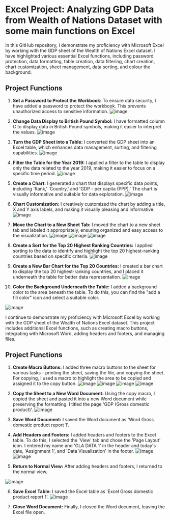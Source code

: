 # Excel Project: Analyzing GDP Data from Wealth of Nations Dataset with some main functions on Excel

In this GitHub repository, I demonstrate my proficiency with Microsoft Excel by working with the GDP sheet of the Wealth of Nations Excel dataset. I have highlighted various essential Excel functions, including password protection, data formatting, table creation, data filtering, chart creation, chart customization, sheet management, data sorting, and colour the background.

## Project Functions

1. **Set a Password to Protect the Workbook:** To ensure data security, I have added a password to protect the workbook. This prevents unauthorized access to sensitive information.
![image](https://github.com/ChenJustIT/Excel/assets/150026038/d5cdec39-7e2d-4707-8d85-94f9719c1999)

2. **Change Data Display to British Pound Symbol:** I have formatted column C to display data in British Pound symbols, making it easier to interpret the values.
![image](https://github.com/ChenJustIT/Excel/assets/150026038/3221e83e-eb51-4f5e-be8e-ca6c23533b26)

3. **Turn the GDP Sheet into a Table:** I converted the GDP sheet into an Excel table, which enhances data management, sorting, and filtering capabilities.
![image](https://github.com/ChenJustIT/Excel/assets/150026038/4997fd61-5133-4163-9dc4-7f450a684078)

4. **Filter the Table for the Year 2019:** I applied a filter to the table to display only the data related to the year 2019, making it easier to focus on a specific time period.
![image](https://github.com/ChenJustIT/Excel/assets/150026038/d5ffd649-bdb5-4c21-9a96-09b9d25e1cc3)

5. **Create a Chart:** I generated a chart that displays specific data points, including 'Rank,' 'Country,' and 'GDP - per capita (PPP).' The chart is visually informative and suitable for data exploration.
![image](https://github.com/ChenJustIT/Excel/assets/150026038/a364b271-6fe2-48bb-9858-d93ed9d46c34)

6. **Chart Customization:** I creatively customized the chart by adding a title, X and Y axis labels, and making it visually pleasing and informative.
![image](https://github.com/ChenJustIT/Excel/assets/150026038/c00443a5-a5c5-4e3a-ba0b-cd7a515ffcde)

7. **Move the Chart to a New Sheet Tab:** I moved the chart to a new sheet tab and labeled it appropriately, ensuring organized and easy access to the visualization.
![image](https://github.com/ChenJustIT/Excel/assets/150026038/1f4df45b-9cca-4dc3-9c9e-8f8ac52a3453)
![image](https://github.com/ChenJustIT/Excel/assets/150026038/8185712a-c4a8-43e1-9dc5-057086c8a674)
![image](https://github.com/ChenJustIT/Excel/assets/150026038/5d10dbff-cca3-46d2-8b05-c6cb9e23e960)

8. **Create a Sort for the Top 20 Highest Ranking Countries:** I applied sorting to the data to identify and highlight the top 20 highest-ranking countries based on specific criteria.
![image](https://github.com/ChenJustIT/Excel/assets/150026038/63ed8871-1143-4f6e-93e0-612ceaee9d25)

9. **Create a New Bar Chart for the Top 20 Countries:** I created a bar chart to display the top 20 highest-ranking countries, and I placed it underneath the table for better data representation.
![image](https://github.com/ChenJustIT/Excel/assets/150026038/0ea7161f-4657-4570-b6ea-da67aa6c608f)

10. **Color the Background Underneath the Table:** I added a background color to the area beneath the table. To do this, you can find the "add a fill color" icon and select a suitable color.

  ![image](https://github.com/ChenJustIT/Excel/assets/150026038/3108ef72-b8b6-4192-961b-f210263d668a)





I continue to demonstrate my proficiency with Microsoft Excel by working with the GDP sheet of the Wealth of Nations Excel dataset. This project includes additional Excel functions, such as creating macro buttons, integrating with Microsoft Word, adding headers and footers, and managing files.

## Project Functions

1. **Create Macro Buttons:** I added three macro buttons to the sheet for various tasks - printing the sheet, saving the file, and copying the sheet. For copying, I used a macro to highlight the area to be copied and assigned it to the copy button.
![image](https://github.com/ChenJustIT/Excel/assets/150026038/e9d8a95e-a327-475c-a579-537e00012434)
![image](https://github.com/ChenJustIT/Excel/assets/150026038/d01c8b68-a641-40e6-b5be-f85f5e49e52b)
![image](https://github.com/ChenJustIT/Excel/assets/150026038/b3c4b503-5df2-4035-b472-8e62a0583f69)
![image](https://github.com/ChenJustIT/Excel/assets/150026038/1b07896f-9100-498e-a315-4eb332e8d94e)

2. **Copy the Sheet to a New Word Document:** Using the copy macro, I copied the sheet and pasted it into a new Word document while preserving the formatting. I titled the page 'GDP (Gross domestic product)'.
![image](https://github.com/ChenJustIT/Excel/assets/150026038/261e7b2b-0819-4843-ba30-251ac68754f0)

3. **Save Word Document:** I saved the Word document as 'Word Gross domestic product report 1'.

4. **Add Headers and Footers:** I added headers and footers to the Excel table. To do this, I selected the 'View' tab and chose the 'Page Layout' icon. I entered my name and 'GLA DATA 1' in the header and today's date, 'Assignment 1', and 'Data Visualization' in the footer.
![image](https://github.com/ChenJustIT/Excel/assets/150026038/51ee9a1c-f8bc-488f-a8e0-b0969f856006)
![image](https://github.com/ChenJustIT/Excel/assets/150026038/0c824ad1-acaf-4781-b6b2-6aa05e8e72dc)

5. **Return to Normal View:** After adding headers and footers, I returned to the normal view.
   
![image](https://github.com/ChenJustIT/Excel/assets/150026038/0a9dc46f-3c04-44b8-885f-9b35035f99b1)

6. **Save Excel Table:** I saved the Excel table as 'Excel Gross domestic product report 1'.
![image](https://github.com/ChenJustIT/Excel/assets/150026038/6bf2d676-38fd-473b-acbf-36baafb37bab)

7. **Close Word Document:** Finally, I closed the Word document, leaving the Excel file open.







